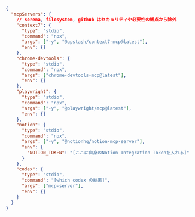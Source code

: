 <!--
macOS/Linux: ~/claude.json
Windows: %USERPROFILE%\claude.json
-->
<!--
  注意:
  - filesystemは脆弱性修正版(≥0.6.4)を必須、serenaは企業非推奨／個人は強ハードニング下のみ。
  - Claude Code の MCP 設定ファイルです
  - [参照を許可するパス] などは実際の絶対パスに置き換えてください
  - GitHub PATとNotion Tokenは実際の値に置き換えてください
  - 各サーバーには "type": "stdio" が必要です
-->

```json
{
  "mcpServers": {
    // serena, filesystem, github はセキュリティや必要性の観点から除外
    "context7": {
      "type": "stdio",
      "command": "npx",
      "args": ["-y", "@upstash/context7-mcp@latest"],
      "env": {}
    },
    "chrome-devtools": {
      "type": "stdio",
      "command": "npx",
      "args": ["chrome-devtools-mcp@latest"],
      "env": {}
    },
    "playwright": {
      "type": "stdio",
      "command": "npx",
      "args": ["-y", "@playwright/mcp@latest"],
      "env": {}
    },
    "notion": {
      "type": "stdio",
      "command": "npx",
      "args": ["-y", "@notionhq/notion-mcp-server"],
      "env": {
        "NOTION_TOKEN": "[ここに自身のNotion Integration Tokenを入れる]"
      }
    },
    "codex": {
      "type": "stdio",
      "command": "[which codex の結果]",
      "args": ["mcp-server"],
      "env": {}
    }
  }
}
```
